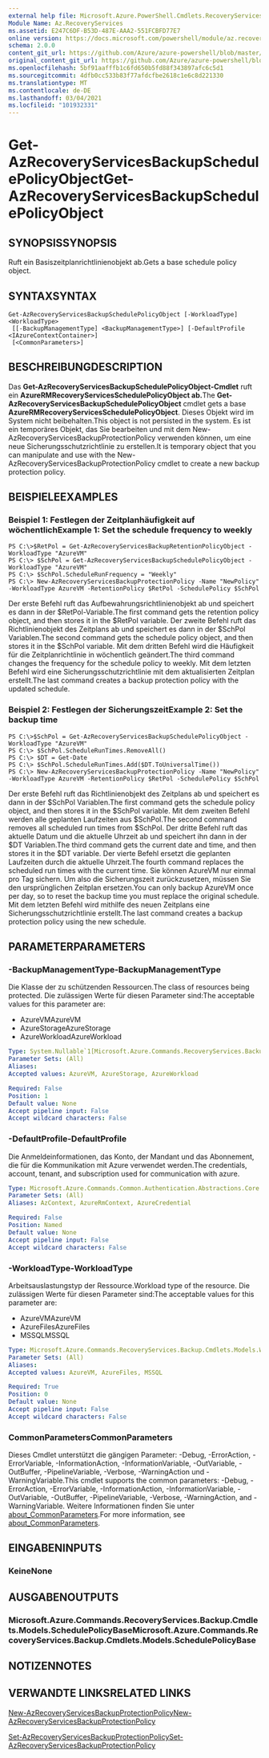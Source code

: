```yaml
---
external help file: Microsoft.Azure.PowerShell.Cmdlets.RecoveryServices.Backup.dll-Help.xml
Module Name: Az.RecoveryServices
ms.assetid: E247C6DF-B53D-487E-AAA2-551FCBFD77E7
online version: https://docs.microsoft.com/powershell/module/az.recoveryservices/get-azrecoveryservicesbackupschedulepolicyobject
schema: 2.0.0
content_git_url: https://github.com/Azure/azure-powershell/blob/master/src/RecoveryServices/RecoveryServices/help/Get-AzRecoveryServicesBackupSchedulePolicyObject.md
original_content_git_url: https://github.com/Azure/azure-powershell/blob/master/src/RecoveryServices/RecoveryServices/help/Get-AzRecoveryServicesBackupSchedulePolicyObject.md
ms.openlocfilehash: 5bf91aafffb1c6fd650b5fd88f343897afc6c5d1
ms.sourcegitcommit: 4dfb0cc533b83f77afdcfbe2618c1e6c8d221330
ms.translationtype: MT
ms.contentlocale: de-DE
ms.lasthandoff: 03/04/2021
ms.locfileid: "101932331"
---
```

# <span data-ttu-id="34144-101">Get-AzRecoveryServicesBackupSchedulePolicyObject</span><span class="sxs-lookup"><span data-stu-id="34144-101">Get-AzRecoveryServicesBackupSchedulePolicyObject</span></span>

## <span data-ttu-id="34144-102">SYNOPSIS</span><span class="sxs-lookup"><span data-stu-id="34144-102">SYNOPSIS</span></span>
<span data-ttu-id="34144-103">Ruft ein Basiszeitplanrichtlinienobjekt ab.</span><span class="sxs-lookup"><span data-stu-id="34144-103">Gets a base schedule policy object.</span></span>

## <span data-ttu-id="34144-104">SYNTAX</span><span class="sxs-lookup"><span data-stu-id="34144-104">SYNTAX</span></span>

```
Get-AzRecoveryServicesBackupSchedulePolicyObject [-WorkloadType] <WorkloadType>
 [[-BackupManagementType] <BackupManagementType>] [-DefaultProfile <IAzureContextContainer>]
 [<CommonParameters>]
```

## <span data-ttu-id="34144-105">BESCHREIBUNG</span><span class="sxs-lookup"><span data-stu-id="34144-105">DESCRIPTION</span></span>
<span data-ttu-id="34144-106">Das **Get-AzRecoveryServicesBackupSchedulePolicyObject-Cmdlet** ruft ein **AzureRMRecoveryServicesSchedulePolicyObject ab.**</span><span class="sxs-lookup"><span data-stu-id="34144-106">The **Get-AzRecoveryServicesBackupSchedulePolicyObject** cmdlet gets a base **AzureRMRecoveryServicesSchedulePolicyObject**.</span></span>
<span data-ttu-id="34144-107">Dieses Objekt wird im System nicht beibehalten.</span><span class="sxs-lookup"><span data-stu-id="34144-107">This object is not persisted in the system.</span></span>
<span data-ttu-id="34144-108">Es ist ein temporäres Objekt, das Sie bearbeiten und mit dem New-AzRecoveryServicesBackupProtectionPolicy verwenden können, um eine neue Sicherungsschutzrichtlinie zu erstellen.</span><span class="sxs-lookup"><span data-stu-id="34144-108">It is temporary object that you can manipulate and use with the New-AzRecoveryServicesBackupProtectionPolicy cmdlet to create a new backup protection policy.</span></span>

## <span data-ttu-id="34144-109">BEISPIELE</span><span class="sxs-lookup"><span data-stu-id="34144-109">EXAMPLES</span></span>

### <span data-ttu-id="34144-110">Beispiel 1: Festlegen der Zeitplanhäufigkeit auf wöchentlich</span><span class="sxs-lookup"><span data-stu-id="34144-110">Example 1: Set the schedule frequency to weekly</span></span>
```
PS C:\>$RetPol = Get-AzRecoveryServicesBackupRetentionPolicyObject -WorkloadType "AzureVM" 
PS C:\> $SchPol = Get-AzRecoveryServicesBackupSchedulePolicyObject -WorkloadType "AzureVM" 
PS C:\> $SchPol.ScheduleRunFrequency = "Weekly"
PS C:\> New-AzRecoveryServicesBackupProtectionPolicy -Name "NewPolicy" -WorkloadType AzureVM -RetentionPolicy $RetPol -SchedulePolicy $SchPol
```

<span data-ttu-id="34144-111">Der erste Befehl ruft das Aufbewahrungsrichtlinienobjekt ab und speichert es dann in der $RetPol-Variable.</span><span class="sxs-lookup"><span data-stu-id="34144-111">The first command gets the retention policy object, and then stores it in the $RetPol variable.</span></span>
<span data-ttu-id="34144-112">Der zweite Befehl ruft das Richtlinienobjekt des Zeitplans ab und speichert es dann in der $SchPol Variablen.</span><span class="sxs-lookup"><span data-stu-id="34144-112">The second command gets the schedule policy object, and then stores it in the $SchPol variable.</span></span>
<span data-ttu-id="34144-113">Mit dem dritten Befehl wird die Häufigkeit für die Zeitplanrichtlinie in wöchentlich geändert.</span><span class="sxs-lookup"><span data-stu-id="34144-113">The third command changes the frequency for the schedule policy to weekly.</span></span>
<span data-ttu-id="34144-114">Mit dem letzten Befehl wird eine Sicherungsschutzrichtlinie mit dem aktualisierten Zeitplan erstellt.</span><span class="sxs-lookup"><span data-stu-id="34144-114">The last command creates a backup protection policy with the updated schedule.</span></span>

### <span data-ttu-id="34144-115">Beispiel 2: Festlegen der Sicherungszeit</span><span class="sxs-lookup"><span data-stu-id="34144-115">Example 2: Set the backup time</span></span>
```
PS C:\>$SchPol = Get-AzRecoveryServicesBackupSchedulePolicyObject -WorkloadType "AzureVM" 
PS C:\> $SchPol.ScheduleRunTimes.RemoveAll()
PS C:\> $DT = Get-Date
PS C:\> $SchPol.ScheduleRunTimes.Add($DT.ToUniversalTime())
PS C:\> New-AzRecoveryServicesBackupProtectionPolicy -Name "NewPolicy" -WorkloadType AzureVM -RetentionPolicy $RetPol -SchedulePolicy $SchPol
```

<span data-ttu-id="34144-116">Der erste Befehl ruft das Richtlinienobjekt des Zeitplans ab und speichert es dann in der $SchPol Variablen.</span><span class="sxs-lookup"><span data-stu-id="34144-116">The first command gets the schedule policy object, and then stores it in the $SchPol variable.</span></span>
<span data-ttu-id="34144-117">Mit dem zweiten Befehl werden alle geplanten Laufzeiten aus $SchPol.</span><span class="sxs-lookup"><span data-stu-id="34144-117">The second command removes all scheduled run times from $SchPol.</span></span>
<span data-ttu-id="34144-118">Der dritte Befehl ruft das aktuelle Datum und die aktuelle Uhrzeit ab und speichert ihn dann in der $DT Variablen.</span><span class="sxs-lookup"><span data-stu-id="34144-118">The third command gets the current date and time, and then stores it in the $DT variable.</span></span>
<span data-ttu-id="34144-119">Der vierte Befehl ersetzt die geplanten Laufzeiten durch die aktuelle Uhrzeit.</span><span class="sxs-lookup"><span data-stu-id="34144-119">The fourth command replaces the scheduled run times with the current time.</span></span>
<span data-ttu-id="34144-120">Sie können AzureVM nur einmal pro Tag sichern. Um also die Sicherungszeit zurückzusetzen, müssen Sie den ursprünglichen Zeitplan ersetzen.</span><span class="sxs-lookup"><span data-stu-id="34144-120">You can only backup AzureVM once per day, so to reset the backup time you must replace the original schedule.</span></span>
<span data-ttu-id="34144-121">Mit dem letzten Befehl wird mithilfe des neuen Zeitplans eine Sicherungsschutzrichtlinie erstellt.</span><span class="sxs-lookup"><span data-stu-id="34144-121">The last command creates a backup protection policy using the new schedule.</span></span>

## <span data-ttu-id="34144-122">PARAMETER</span><span class="sxs-lookup"><span data-stu-id="34144-122">PARAMETERS</span></span>

### <span data-ttu-id="34144-123">-BackupManagementType</span><span class="sxs-lookup"><span data-stu-id="34144-123">-BackupManagementType</span></span>
<span data-ttu-id="34144-124">Die Klasse der zu schützenden Ressourcen.</span><span class="sxs-lookup"><span data-stu-id="34144-124">The class of resources being protected.</span></span> <span data-ttu-id="34144-125">Die zulässigen Werte für diesen Parameter sind:</span><span class="sxs-lookup"><span data-stu-id="34144-125">The acceptable values for this parameter are:</span></span>
- <span data-ttu-id="34144-126">AzureVM</span><span class="sxs-lookup"><span data-stu-id="34144-126">AzureVM</span></span> 
- <span data-ttu-id="34144-127">AzureStorage</span><span class="sxs-lookup"><span data-stu-id="34144-127">AzureStorage</span></span>
- <span data-ttu-id="34144-128">AzureWorkload</span><span class="sxs-lookup"><span data-stu-id="34144-128">AzureWorkload</span></span>

```yaml
Type: System.Nullable`1[Microsoft.Azure.Commands.RecoveryServices.Backup.Cmdlets.Models.BackupManagementType]
Parameter Sets: (All)
Aliases:
Accepted values: AzureVM, AzureStorage, AzureWorkload

Required: False
Position: 1
Default value: None
Accept pipeline input: False
Accept wildcard characters: False
```

### <span data-ttu-id="34144-129">-DefaultProfile</span><span class="sxs-lookup"><span data-stu-id="34144-129">-DefaultProfile</span></span>
<span data-ttu-id="34144-130">Die Anmeldeinformationen, das Konto, der Mandant und das Abonnement, die für die Kommunikation mit Azure verwendet werden.</span><span class="sxs-lookup"><span data-stu-id="34144-130">The credentials, account, tenant, and subscription used for communication with azure.</span></span>

```yaml
Type: Microsoft.Azure.Commands.Common.Authentication.Abstractions.Core.IAzureContextContainer
Parameter Sets: (All)
Aliases: AzContext, AzureRmContext, AzureCredential

Required: False
Position: Named
Default value: None
Accept pipeline input: False
Accept wildcard characters: False
```

### <span data-ttu-id="34144-131">-WorkloadType</span><span class="sxs-lookup"><span data-stu-id="34144-131">-WorkloadType</span></span>
<span data-ttu-id="34144-132">Arbeitsauslastungstyp der Ressource.</span><span class="sxs-lookup"><span data-stu-id="34144-132">Workload type of the resource.</span></span> <span data-ttu-id="34144-133">Die zulässigen Werte für diesen Parameter sind:</span><span class="sxs-lookup"><span data-stu-id="34144-133">The acceptable values for this parameter are:</span></span>
- <span data-ttu-id="34144-134">AzureVM</span><span class="sxs-lookup"><span data-stu-id="34144-134">AzureVM</span></span> 
- <span data-ttu-id="34144-135">AzureFiles</span><span class="sxs-lookup"><span data-stu-id="34144-135">AzureFiles</span></span>
- <span data-ttu-id="34144-136">MSSQL</span><span class="sxs-lookup"><span data-stu-id="34144-136">MSSQL</span></span>


```yaml
Type: Microsoft.Azure.Commands.RecoveryServices.Backup.Cmdlets.Models.WorkloadType
Parameter Sets: (All)
Aliases:
Accepted values: AzureVM, AzureFiles, MSSQL

Required: True
Position: 0
Default value: None
Accept pipeline input: False
Accept wildcard characters: False
```

### <span data-ttu-id="34144-137">CommonParameters</span><span class="sxs-lookup"><span data-stu-id="34144-137">CommonParameters</span></span>
<span data-ttu-id="34144-138">Dieses Cmdlet unterstützt die gängigen Parameter: -Debug, -ErrorAction, -ErrorVariable, -InformationAction, -InformationVariable, -OutVariable, -OutBuffer, -PipelineVariable, -Verbose, -WarningAction und -WarningVariable.</span><span class="sxs-lookup"><span data-stu-id="34144-138">This cmdlet supports the common parameters: -Debug, -ErrorAction, -ErrorVariable, -InformationAction, -InformationVariable, -OutVariable, -OutBuffer, -PipelineVariable, -Verbose, -WarningAction, and -WarningVariable.</span></span> <span data-ttu-id="34144-139">Weitere Informationen finden Sie unter [about_CommonParameters](http://go.microsoft.com/fwlink/?LinkID=113216).</span><span class="sxs-lookup"><span data-stu-id="34144-139">For more information, see [about_CommonParameters](http://go.microsoft.com/fwlink/?LinkID=113216).</span></span>

## <span data-ttu-id="34144-140">EINGABEN</span><span class="sxs-lookup"><span data-stu-id="34144-140">INPUTS</span></span>

### <span data-ttu-id="34144-141">Keine</span><span class="sxs-lookup"><span data-stu-id="34144-141">None</span></span>

## <span data-ttu-id="34144-142">AUSGABEN</span><span class="sxs-lookup"><span data-stu-id="34144-142">OUTPUTS</span></span>

### <span data-ttu-id="34144-143">Microsoft.Azure.Commands.RecoveryServices.Backup.Cmdlets.Models.SchedulePolicyBase</span><span class="sxs-lookup"><span data-stu-id="34144-143">Microsoft.Azure.Commands.RecoveryServices.Backup.Cmdlets.Models.SchedulePolicyBase</span></span>

## <span data-ttu-id="34144-144">NOTIZEN</span><span class="sxs-lookup"><span data-stu-id="34144-144">NOTES</span></span>

## <span data-ttu-id="34144-145">VERWANDTE LINKS</span><span class="sxs-lookup"><span data-stu-id="34144-145">RELATED LINKS</span></span>

[<span data-ttu-id="34144-146">New-AzRecoveryServicesBackupProtectionPolicy</span><span class="sxs-lookup"><span data-stu-id="34144-146">New-AzRecoveryServicesBackupProtectionPolicy</span></span>](./New-AzRecoveryServicesBackupProtectionPolicy.md)

[<span data-ttu-id="34144-147">Set-AzRecoveryServicesBackupProtectionPolicy</span><span class="sxs-lookup"><span data-stu-id="34144-147">Set-AzRecoveryServicesBackupProtectionPolicy</span></span>](./Set-AzRecoveryServicesBackupProtectionPolicy.md)


